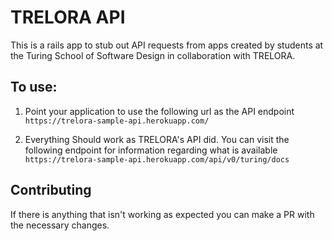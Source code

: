 # TRELORA API

This is a rails app to stub out API requests from apps created by students at the Turing School of Software Design in collaboration with TRELORA. 

## To use: 
1. Point your application to use the following url as the API endpoint
`https://trelora-sample-api.herokuapp.com/`

2. Everything Should work as TRELORA's API did. You can visit the following endpoint for information regarding what is available
`https://trelora-sample-api.herokuapp.com/api/v0/turing/docs`

## Contributing
If there is anything that isn't working as expected you can make a PR with the necessary changes. 

